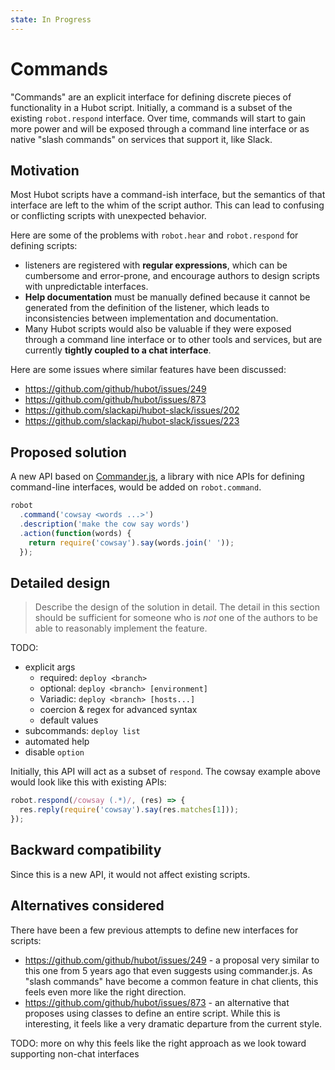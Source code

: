 ```yaml
---
state: In Progress
---
```


# Commands

"Commands" are an explicit interface for defining discrete pieces of functionality in a Hubot script. Initially, a command is a subset of the existing `robot.respond` interface. Over time, commands will start to gain more power and will be exposed through a command line interface or as native "slash commands" on services that support it, like Slack.

## Motivation

Most Hubot scripts have a command-ish interface, but the semantics of that interface are left to the whim of the script author. This can lead to confusing or conflicting scripts with unexpected behavior.

Here are some of the problems with `robot.hear` and `robot.respond` for defining scripts:

- listeners are registered with **regular expressions**, which can be cumbersome and error-prone, and encourage authors to design scripts with unpredictable interfaces.  
- **Help documentation** must be manually defined because it cannot be generated from the definition of the listener, which leads to inconsistencies between implementation and documentation.
- Many Hubot scripts would also be valuable if they were exposed through a command line interface or to other tools and services, but are currently **tightly coupled to a chat interface**.

Here are some issues where similar features have been discussed:

- https://github.com/github/hubot/issues/249
- https://github.com/github/hubot/issues/873
- https://github.com/slackapi/hubot-slack/issues/202
- https://github.com/slackapi/hubot-slack/issues/223

## Proposed solution

A new API based on [Commander.js](https://github.com/tj/commander.js), a library with nice APIs for defining command-line interfaces, would be added on `robot.command`.

```js
robot
  .command('cowsay <words ...>')
  .description('make the cow say words')
  .action(function(words) {
    return require('cowsay').say(words.join(' '));
  });
```

## Detailed design

> Describe the design of the solution in detail. The detail in this section should be sufficient for someone who is *not* one of the authors to be able to reasonably implement the feature.

TODO:

- explicit args
  - required: `deploy <branch>`
  - optional: `deploy <branch> [environment]`
  - Variadic: `deploy <branch> [hosts...]`
  - coercion & regex for advanced syntax
  - default values
- subcommands: `deploy list`
- automated help
- disable `option`

Initially, this API will act as a subset of `respond`. The cowsay example above would look like this with existing APIs:

```js
robot.respond(/cowsay (.*)/, (res) => {
  res.reply(require('cowsay').say(res.matches[1]));
});
```

## Backward compatibility

Since this is a new API, it would not affect existing scripts.

## Alternatives considered

There have been a few previous attempts to define new interfaces for scripts:

- https://github.com/github/hubot/issues/249 - a proposal very similar to this one from 5 years ago that even suggests using commander.js. As "slash commands" have become a common feature in chat clients, this feels even more like the right direction.
- https://github.com/github/hubot/issues/873 - an alternative that proposes using classes to define an entire script. While this is interesting, it feels like a very dramatic departure from the current style.

TODO: more on why this feels like the right approach as we look toward supporting non-chat interfaces
